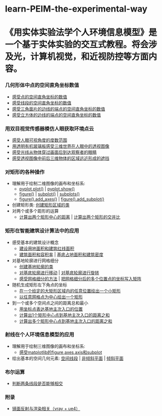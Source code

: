 # learn-PEIM-the-experimental-way

# 《用实体实验法学个人环境信息模型》是一个基于实体实验的交互式教程。将会涉及光，计算机视觉，和近视防控等方面内容。

### 几何形体中点的空间直角坐标数值

- [感受点的空间直角坐标的数值](/chapters/几何形体中点的空间直角坐标数值/感受点的空间直角坐标的数值.md)
- [感受线段的空间直角坐标的数值](/chapters/几何形体中点的空间直角坐标数值/感受线段的空间直角坐标的数值.md)
- [感受三角面片的边线的端点的空间直角坐标的数值](/chapters/几何形体中点的空间直角坐标数值/感受三角面片的边线的端点的空间直角坐标的数值.md)
- [感受立方体的边线的端点的空间直角坐标的数值](/chapters/几何形体中点的空间直角坐标数值/感受立方体的边线的端点的空间直角坐标的数值.md)

### 用双目视觉传感器模仿人眼获取环境点云

- [感受人眼可视角度的度数范围](/chapters/用双目视觉传感器模仿人眼获取环境点云/感受人眼可视角度的度数范围.md)
- [用透明有机玻璃板感受三维世界在人眼中的透视图像](/chapters/用双目视觉传感器模仿人眼获取环境点云/用透明有机玻璃板感受三维世界在人眼中的透视图像.md)
- [感受光线从物体穿过画面后到达观察者的眼睛](/chapters/用双目视觉传感器模仿人眼获取环境点云/感受光线从物体穿过画面后到达观察者的眼睛.md)
- [感受透视图像中前后三维物体的区域远近形成的遮挡](/chapters/用双目视觉传感器模仿人眼获取环境点云/感受透视图像中前后三维物体的区域远近形成的遮挡.md)

### 对矩形的各种操作
- 理解用于绘制二维图像的画布和坐标系: 
	- [pyplot.plot()](/chapters/对矩形的各种操作/理解用于绘制二维图像的画布和坐标系/pyplot.plot().md) | [pyplot.show()](/chapters/对矩形的各种操作/理解用于绘制二维图像的画布和坐标系/pyplot.show().md) 
	- [figure()](/chapters/对矩形的各种操作/理解用于绘制二维图像的画布和坐标系/figure().md) | [subplot()](/chapters/对矩形的各种操作/理解用于绘制二维图像的画布和坐标系/subplot().md) | [subplots()](/chapters/对矩形的各种操作/理解用于绘制二维图像的画布和坐标系/subplots().md) 
	- [figure().add_axes()](/chapters/对矩形的各种操作/理解用于绘制二维图像的画布和坐标系/figure().add_axes().md) | [figure().add_subplot()](/chapters/对矩形的各种操作/理解用于绘制二维图像的画布和坐标系/figure().add_subplot().md) 
- 创建矩形类: [创建矩形区域的类](/chapters/对矩形的各种操作/创建矩形区域的类.md) 
- 对两个或多个距形的运算
	- [计算出两个矩形中心的距离](/chapters/对矩形的各种操作/计算出两个矩形中心的距离.md) | [计算出两个矩形的交并比](/chapters/对矩形的各种操作/计算出两个矩形的交并比.md)

### 矩形在智能建筑设计算法中的应用
- 感受基本的建筑设计概念
	- [建设用地面积和建筑红线面积](/chapters/矩形在智能建筑设计算法中的应用/感受基本的建筑设计概念/建设用地面积和建筑红线面积.md) 
	- [建筑面积和容积率](/chapters/矩形在智能建筑设计算法中的应用/感受基本的建筑设计概念/建筑面积和容积率.md) | [基底占地面积和建筑密度](/chapters/矩形在智能建筑设计算法中的应用/感受基本的建筑设计概念/基底占地面积和建筑密度.md) 
- 对基地轮廓进行网格细分
	- [创建基地轮廓的类](/chapters/矩形在智能建筑设计算法中的应用/对基地轮廓进行网格细分/创建基地轮廓的类.md) 
	- [对基底轮廓进行移动](/chapters/矩形在智能建筑设计算法中的应用/对基地轮廓进行网格细分/对基底轮廓进行移动.md) | [对基底轮廓进行旋转](/chapters/矩形在智能建筑设计算法中的应用/对基地轮廓进行网格细分/对基底轮廓进行旋转.md) 
	- [感受网格细分的方法](/chapters/矩形在智能建筑设计算法中的应用/对基地轮廓进行网格细分/感受网格细分的方法.md) | [把网格细分后的多个位置点的坐标写入矩阵](/chapters/矩形在智能建筑设计算法中的应用/对基地轮廓进行网格细分/把网格细分后的多个位置点的坐标写入矩阵.md) 
- 随机生成矩形左下角点的坐标
	- [在一个给定的大矩形区域内的任意位置绘出一个小矩形](/chapters/矩形在智能建筑设计算法中的应用/随机生成矩形左下角点的坐标/在一个给定的大矩形区域内的任意位置绘出一个小矩形.md)
	- [以任意网格点为中心绘出一个矩形](/chapters/矩形在智能建筑设计算法中的应用/随机生成矩形左下角点的坐标/以任意网格点为中心绘出一个矩形.md)
- 到一个或多个空间点之间的距离总和最小
	- [用坐标点表达基地主次入口的位置](/chapters/矩形在智能建筑设计算法中的应用/到一个或多个空间点之间的距离总和最小/用坐标点表达基地主次入口的位置.md)
	- [计算出1个矩形中心点到基地主次入口的距离之和](/chapters/矩形在智能建筑设计算法中的应用/到一个或多个空间点之间的距离总和最小/计算出1个矩形中心点到基地主次入口的距离之和.md)
	- [计算出多个矩形中心点到基地主次入口的距离之和](/chapters/矩形在智能建筑设计算法中的应用/到一个或多个空间点之间的距离总和最小/计算出多个矩形中心点到基地主次入口的距离之和.md)

### 射线在个人环境信息模型的应用
- 理解用于绘制三维图像的画布和坐标系: 
	- [感受matplotlib的figure,axes,axis和subplot](/chapters/射线在个人环境信息模型的应用/理解用于绘制三维图像的画布和坐标系/感受matplotlib的figure,axes,axis和subplot.md)
- 绘出基本的空间几何元素: [空间线段](/chapters/射线在个人环境信息模型的应用/绘出基本的空间几何元素/空间线段.md) | [非倾斜平面](/chapters/射线在个人环境信息模型的应用/绘出基本的空间几何元素/非倾斜平面.md) | [倾斜平面](/chapters/射线在个人环境信息模型的应用/绘出基本的空间几何元素/倾斜平面.md) 

### 布尔运算
- [判断两条线段是否能够相交](/chapters/布尔运算/判断两条线段是否能够相交.md)

### 附录

- [镜面反射与渲染相关（vray + ue4）](/chapters/.md)




